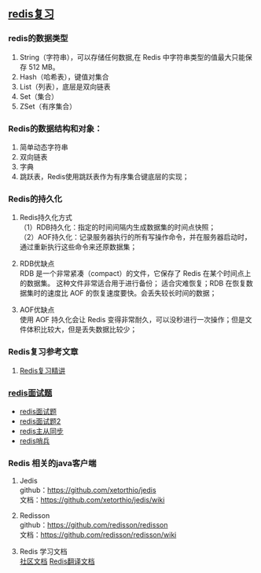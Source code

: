 ## [redis复习](http://wiki.jikexueyuan.com/project/redis/)

### redis的数据类型
1. String（字符串），可以存储任何数据,在 Redis 中字符串类型的值最大只能保存 512 MB。
2. Hash（哈希表），键值对集合
3. List（列表），底层是双向链表
4. Set（集合）
5. ZSet（有序集合）


### Redis的数据结构和对象：
1. 简单动态字符串
2. 双向链表
3. 字典
4. 跳跃表，Redis使用跳跃表作为有序集合键底层的实现；

### Redis的持久化
1. Redis持久化方式<br/>
（1）RDB持久化：指定的时间间隔内生成数据集的时间点快照；<br/>
（2）AOF持久化：记录服务器执行的所有写操作命令，并在服务器启动时，通过重新执行这些命令来还原数据集；

2. RDB优缺点 <br/>
RDB 是一个非常紧凑（compact）的文件，它保存了 Redis 在某个时间点上的数据集。 这种文件非常适合用于进行备份；
适合灾难恢复；RDB 在恢复数据集时的速度比 AOF 的恢复速度要快。会丢失较长时间的数据；
3. AOF优缺点<br/>
使用 AOF 持久化会让 Redis 变得非常耐久，可以没秒进行一次操作；但是文件体积比较大，但是丢失数据比较少；

### Redis复习参考文章
1. [Redis复习精讲](http://blog.jobbole.com/114050/?utm_source=blog.jobbole.com&utm_medium=relatedPosts)


### [redis面试题](https://mp.weixin.qq.com/s?__biz=MzAwMDU1MTE1OQ==&mid=2653549993&idx=1&sn=27240c1aa611c352a487ecee8ded050b&chksm=813a6431b64ded27fd43bd07d5245b672a6e03e7b7d4482ccef58510d97dfadc39d82d257416&mpshare=1&scene=23&srcid=07247wQ3gUtqXo3EEDXNgcVk%23rd)
- [redis面试题](https://mp.weixin.qq.com/s?__biz=MzAwMDU1MTE1OQ==&mid=2653549993&idx=1&sn=27240c1aa611c352a487ecee8ded050b&chksm=813a6431b64ded27fd43bd07d5245b672a6e03e7b7d4482ccef58510d97dfadc39d82d257416&mpshare=1&scene=23&srcid=07247wQ3gUtqXo3EEDXNgcVk%23rd)
- [redis面试题2](https://mp.weixin.qq.com/s?__biz=MzI4NTA1MDEwNg==&mid=2650768368&idx=1&sn=61972539ec7b0a0b68cce5f127174ae6&chksm=f3f93665c48ebf7322943d1974f63e883488c60bbb2e4414bccf6dfe9d8489ad58e1557ae270&mpshare=1&scene=23&srcid=0625sJRHndesZGlMHGPWxNZK%23rd)
- [redis主从同步](https://www.kancloud.cn/mayan0718/php/515287)
- [redis哨兵](https://juejin.im/post/5b7d226a6fb9a01a1e01ff64)

### Redis 相关的java客户端
1. Jedis <br/>
    github：https://github.com/xetorthio/jedis <br/>
    文档：https://github.com/xetorthio/jedis/wiki <br/>

2. Redisson <br/>
    github：https://github.com/redisson/redisson <br/>
    文档：https://github.com/redisson/redisson/wiki <br/>
    
3. Redis 学习文档<br/>
    [社区文档](http://redis.cn/documentation.html)
    [Redis翻译文档](http://doc.redisfans.com/index.html)


